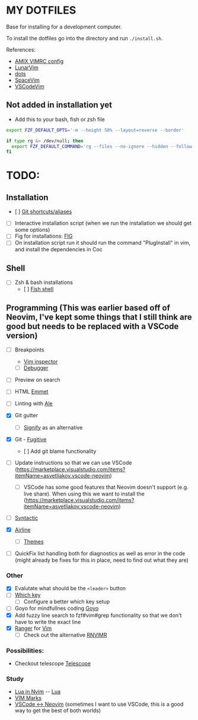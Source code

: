 # MY DOTFILES

Base for installing for a development computer.

To install the dotfiles go into the directory and run `./install.sh`.

References:

- [AMIX VIMRC config](https://github.com/amix/vimrc/)
- [LunarVim](https://github.com/ChristianChiarulli/LunarVim)
- [dots](https://github.com/drn/dots)
- [SpaceVim](https://spacevim.org/)
- [VSCodeVim](https://github.com/VSCodeVim/Vim)

## Not added in installation yet

- Add this to your bash, fish or zsh file

```bash
export FZF_DEFAULT_OPTS='-m --height 50% --layout=reverse --border'

if type rg &> /dev/null; then
  export FZF_DEFAULT_COMMAND='rg --files --no-ignore --hidden --follow --glob "!.git/*"'
fi
```

# TODO:

## Installation

- [ ] [Git shortcuts/aliases](https://githowto.com/aliases)
- [ ] Interactive installation script (when we run the installation we should get some options)
- [ ] Fig for installations: [FIG](https://github.com/wincent/wincent/tree/master/fig)
- [ ] On installation script run it should run the command "PlugInstall" in vim, and install the dependencies in Coc

## Shell

- [ ] Zsh & bash installations
  - [ ] [Fish shell](https://fishshell.com/)

## Programming (This was earlier based off of Neovim, I've kept some things that I still think are good but needs to be replaced with a VSCode version)

- [ ] Breakpoints

  - [Vim inspector](https://vimawesome.com/plugin/vimspector)
  - [ ] [Debugger](https://github.com/mfussenegger/nvim-dap/wiki/Debug-Adapter-installation)

- [ ] Preview on search
- [ ] HTML [Emmet](https://vimawesome.com/plugin/emmet-vim)
- [ ] Linting with [Ale](https://vimawesome.com/plugin/ale)
- [x] Git gutter
  - [ ] [Signify](https://vimawesome.com/plugin/vim-signify) as an alternative
- [x] Git - [Fugitive](https://vimawesome.com/plugin/fugitive-vim)
  - [ ] Add git blame functionality
- [ ] Update instructions so that we can use VSCode (https://marketplace.visualstudio.com/items?itemName=asvetliakov.vscode-neovim)
  - [ ] VSCode has some good features that Neovim doesn't support (e.g. live share). When using this we want to install the (https://marketplace.visualstudio.com/items?itemName=asvetliakov.vscode-neovim)
- [ ] [Syntactic](https://vimawesome.com/plugin/syntastic)
- [x] [Airline](https://vimawesome.com/plugin/vim-airline-superman)
  - [ ] [Themes](https://github.com/vim-airline/vim-airline/wiki/Screenshots)
- [ ] QuickFix list handling both for diagnostics as well as error in the code (might already be fixes for this in place, need to find out what they are)

### Other

- [x] Evalutate what should be the `<leader>` button
- [ ] [Which key](https://github.com/liuchengxu/vim-which-key)
  - [ ] Configure a better which key setup
- [ ] Goyo for mindfullnes coding [Goyo](https://github.com/junegunn/goyo.vim)
- [x] Add fuzzy line search to fzf#vim#grep functionality so that we don't have to write the exact line
- [x] [Ranger](https://ranger.github.io/) for [Vim](https://github.com/francoiscabrol/ranger.vim)
  - [ ] Check out the alternative [RNVIMR](https://awesomeopensource.com/project/kevinhwang91/rnvimr)

### Possibilities:

- Checkout telescope [Telescope](https://github.com/nvim-telescope/telescope.nvim)

### Study

- [Lua in Nvim](https://github.com/nanotee/nvim-lua-guide)
  -- [Lua](http://www.lua.org/manual/5.4/manual.html#2)
- [VIM Marks](https://vim.fandom.com/wiki/Using_marks)
- [VSCode <-> Neovim](https://marketplace.visualstudio.com/items?itemName=asvetliakov.vscode-neovim) (sometimes I want to use VSCode, this is a good way to get the best of both worlds)

